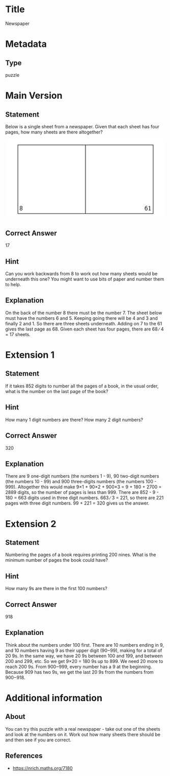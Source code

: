 # Title

Newspaper

# Metadata

## Type

puzzle

# Main Version

## Statement

Below is a single sheet from a newspaper. Given that each sheet has four pages, how many sheets are there altogether?

![](Newspaper_images/image_0.png)

## Correct Answer

17

## Hint

Can you work backwards from 8 to work out how many sheets would be underneath this one? You might want to use bits of paper and number them to help.

## Explanation

On the back of the number 8 there must be the number 7. The sheet below must have the numbers 6 and 5. Keeping going there will be 4 and 3 and finally 2 and 1. So there are three sheets underneath. Adding on 7 to the 61 gives the last page as 68. Given each sheet has four pages, there are 68 ∕ 4 = 17 sheets.

# Extension 1

## Statement

If it takes 852 digits to number all the pages of a book, in the usual order, what is the number on the last page of the book?

## Hint

How many 1 digit numbers are there? How many 2 digit numbers?

## Correct Answer

320

## Explanation

There are 9 one-digit numbers (the numbers 1 - 9), 90 two-digit numbers (the numbers 10 - 99) and 900 three-digits numbers (the numbers 100 - 999). Altogether this would make 9×1 + 90×2 + 900×3 = 9 + 180 + 2700 = 2889 digits, so the number of pages is less than 999. There are 852 - 9 - 180 = 663 digits used in three digit numbers. 663 ∕ 3 = 221, so there are 221 pages with three digit numbers. 99 + 221 = 320 gives us the answer.  

# Extension 2 

## Statement

Numbering the pages of a book requires printing 200 nines. What is the minimum number of pages the book could have?

## Hint

How many 9s are there in the first 100 numbers?

## Correct Answer

918

## Explanation

Think about the numbers under 100 first. There are 10 numbers ending in 9, and 10 numbers having 9 as their upper digit (90‒99), making for a total of 20 9s. In the same way, we have 20 9s between 100 and 199, and between 200 and 299, etc. So we get 9×20 = 180 9s up to 899. We need 20 more to reach 200 9s. From 900‒999, every number has a 9 at the beginning. Because 909 has two 9s, we get the last 20 9s from the numbers from 900‒918.

# Additional information

## About

You can try this puzzle with a real newspaper - take out one of the sheets and look at the numbers on it. Work out how many sheets there should be and then see if you are correct. 

## References

* https://nrich.maths.org/7180

